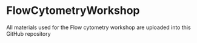 # FlowCytometryWorkshop
All materials used for the Flow cytometry workshop are uploaded into this GitHub repository
